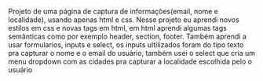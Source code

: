 Projeto de uma página de captura de informações(email, nome e localidade), usando apenas html e css.
Nesse projeto eu aprendi novos estilos em css e novas tags em html, em html aprendi algumas tags semânticas como por exemplo header, section, footer. Também aprendi a usar formularios, inputs e select, os inputs ultilizados foram do tipo texto pra capturar o nome e o email do usuário, também usei o select que cria um menu dropdown com as cidades pra capturar a localidade escolhida pelo o usuário 